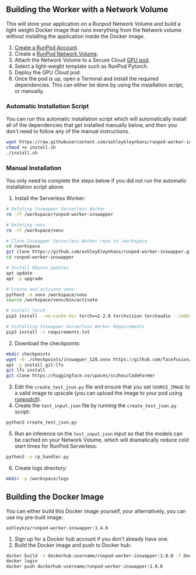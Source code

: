 ## Building the Worker with a Network Volume

This will store your application on a Runpod Network Volume and
build a light weight Docker image that runs everything
from the Network volume without installing the application
inside the Docker image.

1. [Create a RunPod Account](https://runpod.io?ref=2xxro4sy).
2. Create a [RunPod Network Volume](https://www.runpod.io/console/user/storage).
3. Attach the Network Volume to a Secure Cloud [GPU pod](https://www.runpod.io/console/gpu-secure-cloud).
4. Select a light-weight template such as RunPod Pytorch.
5. Deploy the GPU Cloud pod.
6. Once the pod is up, open a Terminal and install the required
   dependencies. This can either be done by using the installation
   script, or manually.

### Automatic Installation Script

You can run this automatic installation script which will
automatically install all of the dependencies that get installed
manually below, and then you don't need to follow any of the
manual instructions.

```bash
wget https://raw.githubusercontent.com/ashleykleynhans/runpod-worker-inswapper/main/scripts/install.sh
chmod +x install.sh
./install.sh
```

### Manual Installation

You only need to complete the steps below if you did not run the
automatic installation script above.

1. Install the Serverless Worker:
```bash
# Deleting Inswapper Serverless Worker
rm -rf /workspace/runpod-worker-inswapper

# Deleting venv
rm -rf /workspace/venv

# Clone Inswapper Serverless Worker repo to /workspace
cd /workspace
git clone https://github.com/ashleykleynhans/runpod-worker-inswapper.git
cd runpod-worker-inswapper

# Install Ubuntu updates
apt update
apt -y upgrade

# Create and activate venv
python3 -m venv /workspace/venv
source /workspace/venv/bin/activate

# Install Torch
pip3 install --no-cache-dir torch==2.2.0 torchvision torchaudio --index-url https://download.pytorch.org/whl/cu118

# Installing Inswapper Serverless Worker Requirements
pip3 install -r requirements.txt
```
2. Download the checkpoints:
```bash
mkdir checkpoints
wget -O ./checkpoints/inswapper_128.onnx https://github.com/facefusion/facefusion-assets/releases/download/models/inswapper_128.onnx
apt -y install git-lfs
git lfs install
git clone https://huggingface.co/spaces/sczhou/CodeFormer
```
3. Edit the `create_test_json.py` file and ensure that you set `SOURCE_IMAGE` to
   a valid image to upscale (you can upload the image to your pod using
   [runpodctl](https://github.com/runpod/runpodctl/releases)).
4. Create the `test_input.json` file by running the `create_test_json.py` script:
```bash
python3 create_test_json.py
```
5. Run an inference on the `test_input.json` input so that the models can be cached on
   your Network Volume, which will dramatically reduce cold start times for RunPod Serverless:
```bash
python3 -u rp_handler.py
```
6. Create logs directory:
```bash
mkdir -p /workspace/logs
```

## Building the Docker Image

You can either build this Docker image yourself, your alternatively,
you can use my pre-built image:

```
ashleykza/runpod-worker-inswapper:1.4.0
```

1. Sign up for a Docker hub account if you don't already have one.
2. Build the Docker image and push to Docker hub:
```bash
docker build -t dockerhub-username/runpod-worker-inswapper:1.0.0 -f Dockerfile.Network_Volume .
docker login
docker push dockerhub-username/runpod-worker-inswapper:1.0.0
```

